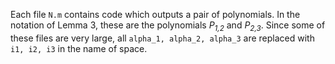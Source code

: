 Each file `N.m` contains code which outputs a pair of polynomials. In the notation of Lemma 3, these are the polynomials *P<sub>1,2</sub>* and *P<sub>2,3</sub>*. Since some of these files are very large, all `alpha_1, alpha_2, alpha_3` are replaced with `i1, i2, i3` in the name of space.